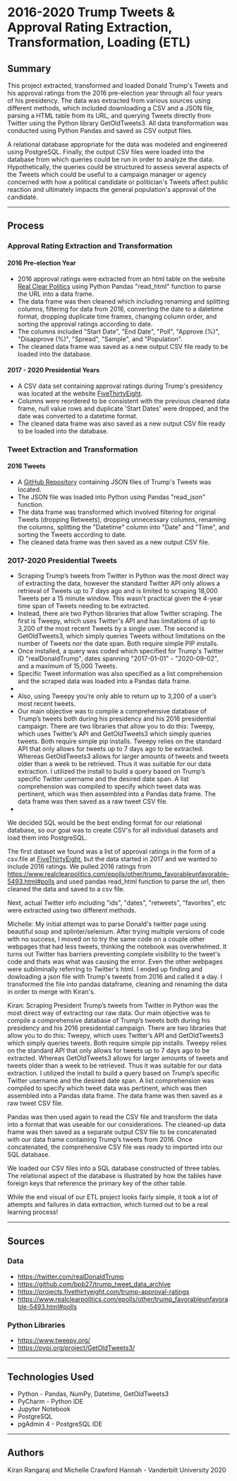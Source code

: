 # 2016-2020 Trump Tweets & Approval Rating Extraction, Transformation, Loading (ETL)

## Summary ##

This project extracted, transformed and loaded Donald Trump's Tweets and his approval ratings from the 2016 pre-election year through all four years of his presidency. The data was extracted from various sources using different methods, which included downloading a CSV and a JSON file, parsing a HTML table from its URL, and querying Tweets directly from Twitter using the Python library GetOldTweets3. All data transformation was conducted using Python Pandas and saved as CSV output files. 

A relational database appropriate for the data was modeled and engineered using PostgreSQL. Finally, the output CSV files were loaded into the database from which queries could be run in order to analyze the data. Hypothetically, the queries could be structured to assess several aspects of the Tweets which could be useful to a campaign manager or agency concerned with how a political candidate or politician's Tweets affect public reaction and ultimately impacts the general population's approval of the candidate.

---

## Process ##

### Approval Rating Extraction and Transformation

#### 2016 Pre-election Year
* 2016 approval ratings were extracted from an html table on the website [Real Clear Politics](https://www.realclearpolitics.com/epolls/other/trump_favorableunfavorable-5493.html#polls) using Python Pandas "read_html" function to parse the URL into a data frame. 
* The data frame was then cleaned which including renaming and splitting columns, filtering for data from 2016, converting the date to a datetime format, dropping duplicate time frames, changing column order, and sorting the approval ratings according to date.
* The columns included "Start Date", "End Date", "Poll", "Approve (%)", "Disapprove (%)", "Spread", "Sample", and "Population".
* The cleaned data frame was saved as a new output CSV file ready to be loaded into the database.
#### 2017 - 2020 Presidential Years
* A CSV data set containing approval ratings during Trump's presidency was located at the website [FiveThirtyEight](https://projects.fivethirtyeight.com/trump-approval-ratings).
* Columns were reordered to be consistent with the previous cleaned data frame, null value rows and duplicate 'Start Dates' were dropped, and the date was converted to a datetime format.
* The cleaned data frame was also saved as a new output CSV file ready to be loaded into the database.

### Tweet Extraction and Transformation

#### 2016 Tweets
* A [GitHub Repository](https://github.com/bpb27/trump_tweet_data_archive) containing JSON files of Trump's Tweets was located.
* The JSON file was loaded into Python using Pandas "read_json" function.
* The data frame was transformed which involved filtering for original Tweets (dropping Retweets), dropping unnecessary columns, renaming the columns, splitting the "Datetime" column into "Date" and "Time", and sorting the Tweets according to date.
* The cleaned data frame was then saved as a new output CSV file.

### 2017-2020 Presidential Tweets
* Scraping Trump’s tweets from Twitter in Python was the most direct way of extracting the data, however the standard Twitter API only allows a retrieval of Tweets up to 7 days ago and is limited to scraping 18,000 Tweets per a 15 minute window. This wasn't practical given the 4-year time span of Tweets needing to be extracted. 
* Instead, there are two Python libraries that allow Twitter scraping. The first is Tweepy, which uses Twitter's API and has limitations of up to 3,200 of the most recent Tweets by a single user. The second is GetOldTweets3, which simply queries Tweets without limitations on the number of Tweets nor the date span. Both require simple PIP installs.
* Once installed, a query was coded which specified for Trump's Twitter ID "realDonaldTrump", dates spanning "2017-01-01" - "2020-09-02", and a maximum of 15,000 Tweets.
* Specific Tweet information was also specified as a list comprehension and the scraped data was loaded into a Pandas data frame.    
* 
* Also, using Tweepy you’re only able to return up to 3,200 of a user’s most recent tweets.
*   Our main objective was to compile a comprehensive database of Trump’s tweets both during his presidency and his 2016 presidential campaign. There are two libraries that allow you to do this: Tweepy, which uses Twitter’s API and GetOldTweets3 which simply queries tweets. Both require simple pip installs. Tweepy relies on the standard API that only allows for tweets up to 7 days ago to be extracted. Whereas GetOldTweets3 allows for larger amounts of tweets and tweets older than a week to be retrieved. Thus it was suitable for our data extraction. I utilized the install to build a query based on Trump’s specific Twitter username and the desired date span. A list comprehension was compiled to specify which tweet data was pertinent, which was then assembled into a Pandas data frame. The data frame was then saved as a raw tweet CSV file.
*


We decided SQL would be the best ending format for our relational database, so our goal was to create CSV's for all individual datasets and load them into PostgreSQL. 

The first dataset we found was a list of approval ratings in the form of a csv.file at [FiveThirtyEight](https://projects.fivethirtyeight.com/trump-approval-ratings), but the data started in 2017 and we wanted to include 2016 ratings. We pulled 2016 ratings from https://www.realclearpolitics.com/epolls/other/trump_favorableunfavorable-5493.html#polls and used pandas read_html function to parse the url, then cleaned the data and saved to a csv file. 

Next, actual Twitter info including "ids", "dates", "retweets", "favorites", etc were extracted using two different methods.

Michelle: My initial attempt was to parse Donald's twitter page using beautiful soup and splinter/selenium. After trying multiple versions of code with no success, I moved on to try the same code on a couple other webpages that had less tweets, thinking the notebook was overwhelmed. It turns out Twitter has barriers preventing complete visibility to the tweet's code and thats was what was causing the error. Even the other webpages were subliminally referring to Twitter's html. I ended up finding and dowloading a json file with Trump's tweets from 2016 and called it a day. I transformed the file into pandas dataframe, cleaning and renaming the data in order to merge with Kiran's. 

Kiran: Scraping President Trump’s tweets from Twitter in Python was the most direct way of extracting our raw data. Our main objective was to compile a comprehensive database of Trump’s tweets both during his presidency and his 2016 presidential campaign. There are two libraries that allow you to do this: Tweepy, which uses Twitter’s API and GetOldTweets3 which simply queries tweets. Both require simple pip installs. Tweepy relies on the standard API that only allows for tweets up to 7 days ago to be extracted. Whereas GetOldTweets3 allows for larger amounts of tweets and tweets older than a week to be retrieved. Thus it was suitable for our data extraction. I utilized the install to build a query based on Trump’s specific Twitter username and the desired date span. A list comprehension was compiled to specify which tweet data was pertinent, which was then assembled into a Pandas data frame. The data frame was then saved as a raw tweet CSV file. 

Pandas was then used again to read the CSV file and transform the data into a format that was useable for our considerations. The cleaned-up data frame was then saved as a separate output CSV file to be concatenated with our data frame containing Trump’s tweets from 2016. Once concatenated, the comprehensive CSV file was ready to imported into our SQL database.

We loaded our CSV files into a SQL database constructed of three tables. The relational aspect of the database is illustrated by how the tables have foreign keys that reference the primary key of the other table. 

While the end visual of our ETL project looks fairly simple, it took a lot of attempts and failures in data extraction, which turned out to be a real learning process!

---

## Sources ##
### Data
* https://twitter.com/realDonaldTrump
* https://github.com/bpb27/trump_tweet_data_archive
* https://projects.fivethirtyeight.com/trump-approval-ratings
* https://www.realclearpolitics.com/epolls/other/trump_favorableunfavorable-5493.html#polls
### Python Libraries
* https://www.tweepy.org/
* https://pypi.org/project/GetOldTweets3/

---

## Technologies Used ##
* Python - Pandas, NumPy, Datetime, GetOldTweets3
* PyCharm - Python IDE
* Jupyter Notebook
* PostgreSQL
* pgAdmin 4 - PostgreSQL IDE

---

## Authors ##
Kiran Rangaraj and Michelle Crawford Hannah - Vanderbilt University 2020
